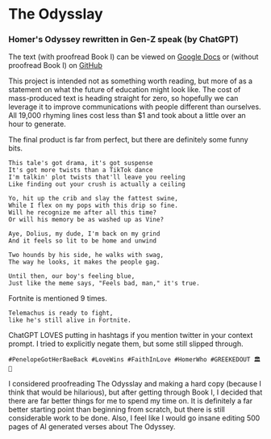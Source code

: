 # The Odysslay
### Homer's Odyssey rewritten in Gen-Z speak (by ChatGPT)

The text (with proofread Book I) can be viewed on [Google Docs](https://docs.google.com/document/d/1eFDktTd9upkeeb21CR81_jIS-BcPYF4go_QovWKZXF4/edit?usp=sharing) or (without proofread Book I) on [GitHub](https://github.com/hardchaos/odysslay/blob/master/odysslay.txt)

This project is intended not as something worth reading, but more of as a statement on what the future of education might look like. The cost of mass-produced text is heading straight for zero, so hopefully we can leverage it to improve communications with people different than ourselves. All 19,000 rhyming lines cost less than $1 and took about a little over an hour to generate.

The final product is far from perfect, but there are definitely some funny bits.
```
This tale's got drama, it's got suspense
It's got more twists than a TikTok dance
I'm talkin' plot twists that'll leave you reeling
Like finding out your crush is actually a ceiling
```
```
Yo, hit up the crib and slay the fattest swine,
While I flex on my pops with this drip so fine.
Will he recognize me after all this time?
Or will his memory be as washed up as Vine?
```
```
Aye, Dolius, my dude, I'm back on my grind
And it feels so lit to be home and unwind
```
```
Two hounds by his side, he walks with swag,
The way he looks, it makes the people gag.
```
```
Until then, our boy's feeling blue,
Just like the meme says, "Feels bad, man," it's true.
```

Fortnite is mentioned 9 times.
```
Telemachus is ready to fight,
like he's still alive in Fortnite.
```

ChatGPT LOVES putting in hashtags if you mention twitter in your context prompt. I tried to explicitly negate them, but some still slipped through.
```
#PenelopeGotHerBaeBack #LoveWins #FaithInLove #HomerWho #GREEKEDOUT 🏛️🌊
```

I considered proofreading The Odysslay and making a hard copy (because I think that would be hilarious), but after getting through Book I, I decided that there are far better things for me to spend my time on. It is definitely a far better starting point than beginning from scratch, but there is still considerable work to be done. Also, I feel like I would go insane editing 500 pages of AI generated verses about The Odyssey. 
